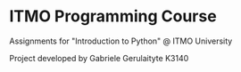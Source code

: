 # ITMO Programming Course
Assignments for "Introduction to Python" @ ITMO University

Project developed by Gabriele Gerulaityte K3140
